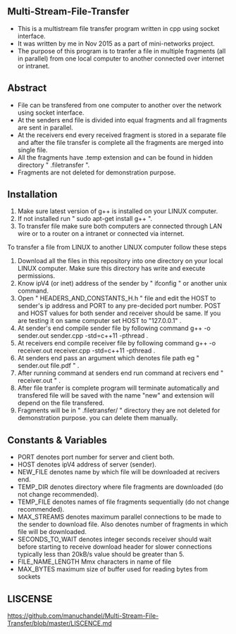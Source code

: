 
## Multi-Stream-File-Transfer

* This is a multistream file transfer program written in cpp using socket interface.
* It was written by me in Nov 2015 as a part of mini-networks project.
* The purpose of this program is to tranfer a file in multiple fragments (all in parallel) from one local computer to another connected over internet or intranet.

## Abstract

* File can be transfered from one computer to another over the network using socket interface.
* At the senders end file is divided into equal fragments and all fragments are sent in parallel.
* At the receivers end every received fragment is stored in a separate file and after the file transfer is complete all the fragments are merged into single file.
* All the fragments have .temp extension and can be found in hidden directory " .filetransfer ". 
* Fragments are not deleted for demonstration purpose.

## Installation

1. Make sure latest version of g++ is installed on your LINUX computer.
2. If not installed run " sudo apt-get install g++ ".
3. To transfer file make sure both computers are connected through LAN wire or to a router on a intranet or connected via internet.


To transfer a file from LINUX to another LINUX computer follow these steps <br>

1. Download all the files in this repository into one directory on your local LINUX computer. Make sure this directory has write and execute permissions.
2. Know ipV4 (or inet) address of the sender by " ifconfig " or another unix command. 
2. Open " HEADERS_AND_CONSTANTS_H.h " file and edit the HOST to sender's ip address and PORT to any pre-decided port number. POST and HOST values for both sender and receiver should be same. If you are testing it on same computer set HOST to "127.0.0.1" .
3. At sender's end compile sender file by following command g++ -o sender.out sender.cpp -std=c++11 -pthread .
4. At receivers end compile receiver file by following command g++ -o receiver.out receiver.cpp -std=c++11 -pthread .
5. At senders end pass an argument which denotes file path eg " sender.out  file.pdf " .
6. After running command at senders end run command at recivers end " receiver.out " .
7. After file tranfer is complete program will terminate automatically and transfered file will be saved with the name "new" and extension will depend on the file transfered.
8. Fragments will be in " .filetransfer/ " directory they are not deleted for demonstration purpose. you can delete them manually.


## Constants & Variables

* PORT  denotes port number for server and client both.
* HOST  denotes ipV4 address of server (sender).
* NEW_FILE  denotes name by which file will be downloaded at recivers end.
* TEMP_DIR  denotes directory where file fragments are downloaded (do not change recommended).
* TEMP_FILE  denotes names of file fragments sequentially (do not change recommended).
* MAX_STREAMS  denotes maximum parallel connections to be made to the sender to download file. Also denotes number of fragments in which file will be downloaded.
* SECONDS_TO_WAIT  denotes integer seconds receiver should wait before starting to receive download header for slower connections typically less than 20kB/s value should be greater than 5.
* FILE_NAME_LENGTH  Mmx characters in name of file
* MAX_BYTES  maximum size of buffer used for reading bytes from sockets

## LISCENSE

https://github.com/manuchandel/Multi-Stream-File-Transfer/blob/master/LISCENCE.md
